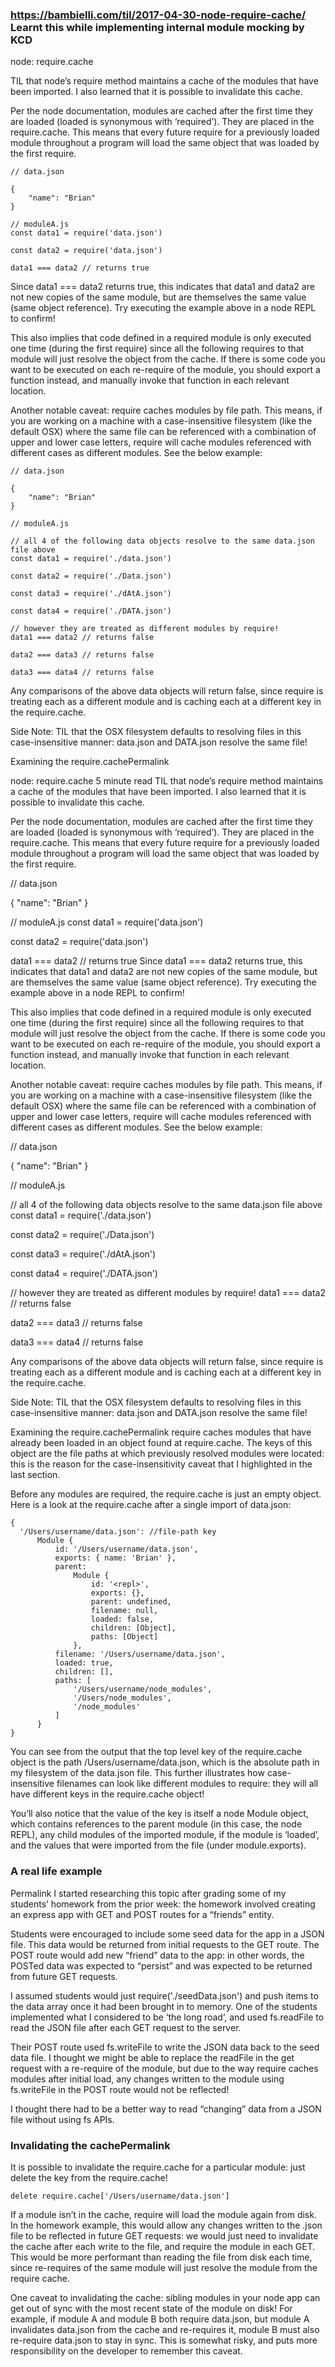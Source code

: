 ### https://bambielli.com/til/2017-04-30-node-require-cache/    Learnt this while implementing internal module mocking by KCD
node: require.cache

TIL that node’s require method maintains a cache of the modules that have been imported.
I also learned that it is possible to invalidate this cache.

Per the node documentation, modules are cached after the first time they are loaded (loaded is synonymous with ‘required’). 
They are placed in the require.cache. This means that every future require for a previously loaded module throughout a program will load 
the same object that was loaded by the first require.

```
// data.json

{
    "name": "Brian"
}

// moduleA.js
const data1 = require('data.json')

const data2 = require('data.json')

data1 === data2 // returns true

```
Since data1 === data2 returns true, this indicates that data1 and data2 are not new copies of the same module, 
but are themselves the same value (same object reference). Try executing the example above in a node REPL to confirm!

This also implies that code defined in a required module is only executed one time (during the first require) since all the following requires to that module will just resolve the object from the cache. If there is some code you want to be executed on each re-require of the module, you should export a function instead, and manually invoke that function in each relevant location.

Another notable caveat: require caches modules by file path. This means, if you are working on a machine with a case-insensitive filesystem (like the default OSX) where the same file can be referenced with a combination of upper and lower case letters, require will cache modules referenced with different cases as different modules. See the below example:

```
// data.json

{
    "name": "Brian"
}

// moduleA.js

// all 4 of the following data objects resolve to the same data.json file above
const data1 = require('./data.json')

const data2 = require('./Data.json')

const data3 = require('./dAtA.json')

const data4 = require('./DATA.json')

// however they are treated as different modules by require!
data1 === data2 // returns false

data2 === data3 // returns false

data3 === data4 // returns false

```
Any comparisons of the above data objects will return false, since require is treating each as a different module and is caching each at a different key in the require.cache.

Side Note: TIL that the OSX filesystem defaults to resolving files in this case-insensitive manner: data.json and DATA.json resolve the same file!

Examining the require.cachePermalink

node: require.cache
 5 minute read
TIL that node’s require method maintains a cache of the modules that have been imported. I also learned that it is possible to invalidate this cache.

Per the node documentation, modules are cached after the first time they are loaded (loaded is synonymous with ‘required’). They are placed in the require.cache. This means that every future require for a previously loaded module throughout a program will load the same object that was loaded by the first require.

// data.json

{
    "name": "Brian"
}

// moduleA.js
const data1 = require('data.json')

const data2 = require('data.json')

data1 === data2 // returns true
Since data1 === data2 returns true, this indicates that data1 and data2 are not new copies of the same module, but are themselves the same value (same object reference). Try executing the example above in a node REPL to confirm!


 
This also implies that code defined in a required module is only executed one time (during the first require) since all the following requires to that module will just resolve the object from the cache. If there is some code you want to be executed on each re-require of the module, you should export a function instead, and manually invoke that function in each relevant location.

Another notable caveat: require caches modules by file path. This means, if you are working on a machine with a case-insensitive filesystem (like the default OSX) where the same file can be referenced with a combination of upper and lower case letters, require will cache modules referenced with different cases as different modules. See the below example:


 
// data.json

{
    "name": "Brian"
}

// moduleA.js

// all 4 of the following data objects resolve to the same data.json file above
const data1 = require('./data.json')

const data2 = require('./Data.json')

const data3 = require('./dAtA.json')

const data4 = require('./DATA.json')

// however they are treated as different modules by require!
data1 === data2 // returns false

data2 === data3 // returns false

data3 === data4 // returns false

 
Any comparisons of the above data objects will return false, since require is treating each as a different module and is caching each at a different key in the require.cache.

Side Note: TIL that the OSX filesystem defaults to resolving files in this case-insensitive manner: data.json and DATA.json resolve the same file!

Examining the require.cachePermalink
require caches modules that have already been loaded in an object found at require.cache. The keys of this object are the file paths at which previously resolved modules were located: this is the reason for the case-insensitivity caveat that I highlighted in the last section.

Before any modules are required, the require.cache is just an empty object. Here is a look at the require.cache after a single import of data.json:

```
{
  '/Users/username/data.json': //file-path key
      Module {
          id: '/Users/username/data.json',
          exports: { name: 'Brian' },
          parent:
              Module {
                  id: '<repl>',
                  exports: {},
                  parent: undefined,
                  filename: null,
                  loaded: false,
                  children: [Object],
                  paths: [Object]
              },
          filename: '/Users/username/data.json',
          loaded: true,
          children: [],
          paths: [
              '/Users/username/node_modules',
              '/Users/node_modules',
              '/node_modules'
          ]
      }
}

```
You can see from the output that the top level key of the require.cache object is the path /Users/username/data.json, which is the absolute path in my filesystem of the data.json file. This further illustrates how case-insensitive filenames can look like different modules to require: they will all have different keys in the require.cache object!

You’ll also notice that the value of the key is itself a node Module object, which contains references to the parent module (in this case, the node REPL), any child modules of the imported module, if the module is ‘loaded’, and the values that were imported from the file (under module.exports).

### A real life example
Permalink
I started researching this topic after grading some of my students’ homework from the prior week: the homework involved creating an express app with GET and POST routes for a “friends” entity.

Students were encouraged to include some seed data for the app in a JSON file. This data would be returned from initial requests to the GET route. The POST route would add new “friend” data to the app: in other words, the POSTed data was expected to “persist” and was expected to be returned from future GET requests.

I assumed students would just require('./seedData.json') and push items to the data array once it had been brought in to memory. One of the students implemented what I considered to be ‘the long road’, and used fs.readFile to read the JSON file after each GET request to the server.

Their POST route used fs.writeFile to write the JSON data back to the seed data file. I thought we might be able to replace the readFile in the get request with a re-require of the module, but due to the way require caches modules after initial load, any changes written to the module using fs.writeFile in the POST route would not be reflected!

I thought there had to be a better way to read “changing” data from a JSON file without using fs APIs.

### Invalidating the cachePermalink
It is possible to invalidate the require.cache for a particular module: just delete the key from the require.cache!
```
delete require.cache['/Users/username/data.json']
```
If a module isn’t in the cache, require will load the module again from disk. In the homework example, this would allow any changes written to the .json file to be reflected in future GET requests: we would just need to invalidate the cache after each write to the file, and require the module in each GET. This would be more performant than reading the file from disk each time, since re-requires of the same module will just resolve the module from the require cache.

One caveat to invalidating the cache: sibling modules in your node app can get out of sync with the most recent state of the module on disk! For example,
if module A and module B both require data.json, but module A invalidates data.json from the cache and re-requires it, module B must also re-require data.json to stay in sync. This is somewhat risky, and puts more responsibility on the developer to remember this caveat.
